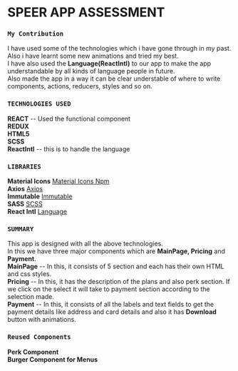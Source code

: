 # SPEER APP ASSESSMENT

### `My Contribution`
I have used some of the technologies which i have gone through in my past.\
Also i have learnt some new animations and tried my best.\
I have also used the **Language(ReactIntl)** to our app to make the app understandable by all kinds of language people in future.\
Also made the app in a way it can be clear understable of where to write components, actions, reducers, styles and so on.

### `TECHNOLOGIES USED`
**REACT** -- Used the functional component \
**REDUX** \
**HTML5** \
**SCSS** \
**ReactIntl** -- this is to handle the language

### `LIBRARIES`
**Material Icons** [Material Icons Npm](https://www.npmjs.com/package/@material-ui/icons)\
**Axios** [Axios](https://www.npmjs.com/package/axios)\
**Immutable** [Immutable](https://www.npmjs.com/package/immutable)\
**SASS** [SCSS](https://www.npmjs.com/package/node-sass)\
**React Intl** [Language](https://www.npmjs.com/package/react-intl)

### `SUMMARY`
This app is designed with all the above technologies.\
In this we have three major components which are **MainPage, Pricing** and **Payment**.\
**MainPage** -- In this, it consists of 5 section and each has their own HTML and css styles.\
**Pricing** -- In this, it has the description of the plans and also perk section. If we click on the select it will take to payment section according to the selection made.\
**Payment** -- In this, it consists of all the labels and text fields to get the payment details like address and card details and also it has **Download** button with animations.

### `Reused Components`
**Perk Component**\
**Burger Component for Menus**



